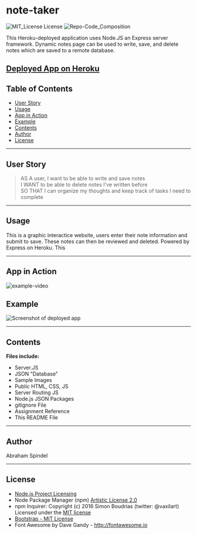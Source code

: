 # note-taker

 ![MIT_License License](https://img.shields.io/badge/License-MIT_License-brightgreen)
  ![Repo-Code_Composition](https://img.shields.io/github/languages/top/abraspin/note-taker)  


This Heroku-deployed application uses Node.JS an Express server framework. Dynamic notes page can be used to write, save, and delete notes which are saved to a remote database.

[Deployed App on Heroku](https://calm-refuge-22194.herokuapp.com)
---



## Table of Contents
  
* [User Story](#User-Story)
* [Usage](#Usage)
* [App in Action](#App-in-Action)
* [Example](#Example)
* [Contents](#Contents)
* [Author](#Author)
* [License](#License)
  
---

## User Story
>AS A user, I want to be able to write and save notes  
>I WANT to be able to delete notes I've written before  
>SO THAT I can organize my thoughts and keep track of tasks I need to complete  

---


## Usage 
  
This is a graphic interactice website, users enter their note information and submit to save. These notes can then be reviewed and deleted. Powered by Express on Heroku. This 

---

## App in Action
![example-video](./images/team-template-app-demo.gif)


## Example
![Screenshot of deployed app](./images/app-screenshot.png)


---

## Contents
**Files include:**
* Server.JS
* JSON "Database"
* Sample Images
* Public HTML, CSS, JS
* Server Routing JS
* Node.js JSON Packages
* gitignore File
* Assignment Reference
* This README File

---

## Author
Abraham Spindel  

---

## License
* [Node.js Project Licensing](https://raw.githubusercontent.com/nodejs/node/master/LICENSE)   
* Node Package Manager (npm) [Artistic License 2.0](https://www.npmjs.com/policies/npm-license)  
* npm Inquirer: Copyright (c) 2016 Simon Boudrias (twitter: @vaxilart) Licensed under the [MIT license](https://choosealicense.com/licenses/mit/)  
* [Bootstrap - MIT License](https://github.com/twbs/bootstrap/blob/v4.0.0/LICENSE)
* Font Awesome by Dave Gandy - http://fontawesome.io    



